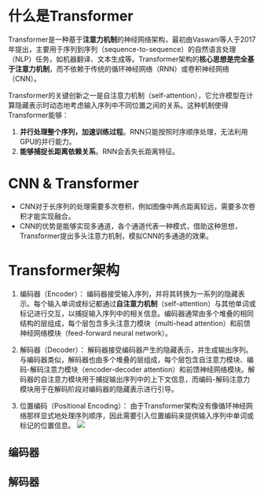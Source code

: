 # 什么是Transformer
Transformer是一种基于**注意力机制**的神经网络架构，最初由Vaswani等人于2017年提出，主要用于序列到序列（sequence-to-sequence）的自然语言处理（NLP）任务，如机器翻译、文本生成等。Transformer架构的**核心思想是完全基于注意力机制**，而不依赖于传统的循环神经网络（RNN）或卷积神经网络（CNN）。

Transformer的关键创新之一是自注意力机制（self-attention），它允许模型在计算隐藏表示时动态地考虑输入序列中不同位置之间的关系。这种机制使得Transformer能够：
1. **并行处理整个序列，加速训练过程**。RNN只能按照时序顺序处理，无法利用GPU的并行能力。
2. **能够捕捉长距离依赖关系**。RNN会丢失长距离特征。

# CNN & Transformer
- CNN对于长序列的处理需要多次卷积，例如图像中两点距离较远，需要多次卷积才能实现融合。
- CNN的优势是能够实现多通道，各个通道代表一种模式，借助这种思想，Transformer提出多头注意力机制，模拟CNN的多通道的效果。

# Transformer架构
1. 编码器（Encoder）： 编码器接受输入序列，并将其转换为一系列的隐藏表示。每个输入单词或标记都通过**自注意力机制**（self-attention）与其他单词或标记进行交互，以捕捉输入序列中的相关信息。编码器通常由多个堆叠的相同结构的层组成，每个层包含多头注意力模块（multi-head attention）和前馈神经网络模块（feed-forward neural network）。

2. 解码器（Decoder）： 解码器接受编码器产生的隐藏表示，并生成输出序列。与编码器类似，解码器也由多个堆叠的层组成，每个层包含自注意力模块、编码-解码注意力模块（encoder-decoder attention）和前馈神经网络模块。解码器的自注意力模块用于捕捉输出序列中的上下文信息，而编码-解码注意力模块用于在解码阶段对编码器的隐藏表示进行引导。

3. 位置编码（Positional Encoding）： 由于Transformer架构没有像循环神经网络那样显式地处理序列顺序，因此需要引入位置编码来提供输入序列中单词或标记的位置信息。
![](https://pic.imgdb.cn/item/6684e1a2d9c307b7e9ab2eaf.png)

## 编码器


## 解码器